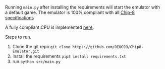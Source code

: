 Running `main.py` after installing the requirements will start the emulator with a default game. The emulator is 100% compliant with all [Chip-8 specifications](http://devernay.free.fr/hacks/chip8/C8TECH10.HTM)

A fully compliant CPU is implemented [here](https://github.com/OEUG99/Chip8-Emulator/blob/master/src/cpu.py).

Steps to run.
1. Clone the git repo `git clone https://github.com/OEUG99/Chip8-Emulator.git`
2. Install the requirements `pip3 install requirements.txt`
3. run `python src/main.py`
